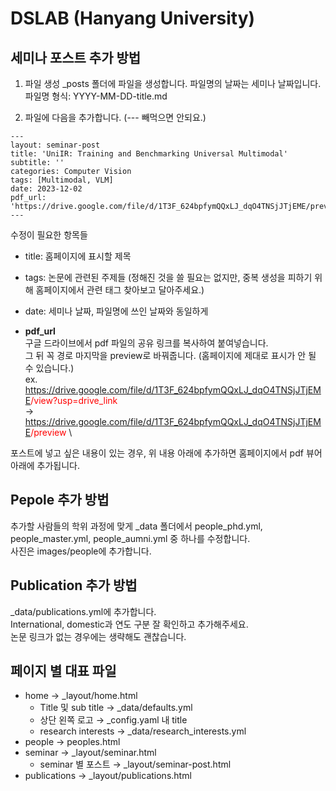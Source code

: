 # DSLAB (Hanyang University)

## 세미나 포스트 추가 방법

1. 파일 생성
_posts 폴더에 파일을 생성합니다.
파일명의 날짜는 세미나 날짜입니다.
파일명 형식: YYYY-MM-DD-title.md

2. 파일에 다음을 추가합니다. (--- 빼먹으면 안되요.)
```
---
layout: seminar-post
title: 'UniIR: Training and Benchmarking Universal Multimodal'
subtitle: ''
categories: Computer Vision
tags: [Multimodal, VLM]
date: 2023-12-02
pdf_url: 'https://drive.google.com/file/d/1T3F_624bpfymQQxLJ_dqO4TNSjJTjEME/preview'
---
```

수정이 필요한 항목들

* title: 홈페이지에 표시할 제목

* tags: 논문에 관련된 주제들 (정해진 것을 쓸 필요는 없지만, 중복 생성을 피하기 위해 홈페이지에서 관련 태그 찾아보고 달아주세요.)

* date: 세미나 날짜, 파일명에 쓰인 날짜와 동일하게

* __pdf_url__ \
구글 드라이브에서 pdf 파일의 공유 링크를 복사하여 붙여넣습니다. \
그 뒤 꼭 경로 마지막을 preview로 바꿔줍니다. (홈페이지에 제대로 표시가 안 될 수 있습니다.) \
ex. \
https://drive.google.com/file/d/1T3F_624bpfymQQxLJ_dqO4TNSjJTjEME<span style="color: red;">/view?usp=drive_link</span> \
→ https://drive.google.com/file/d/1T3F_624bpfymQQxLJ_dqO4TNSjJTjEME<span style="color: red;">/preview</span> \

포스트에 넣고 싶은 내용이 있는 경우, 위 내용 아래에 추가하면 홈페이지에서 pdf 뷰어 아래에 추가됩니다.


## Pepole 추가 방법
추가할 사람들의 학위 과정에 맞게 _data 폴더에서 people_phd.yml, people_master.yml, people_aumni.yml 중 하나를 수정합니다. \
사진은 images/people에 추가합니다.

## Publication 추가 방법
_data/publications.yml에 추가합니다. \
International, domestic과 연도 구분 잘 확인하고 추가해주세요. \
논문 링크가 없는 경우에는 생략해도 괜찮습니다.

## 페이지 별 대표 파일
* home → _layout/home.html
    * Title 및 sub title → _data/defaults.yml
    * 상단 왼쪽 로고 → _config.yaml 내 title
    * research interests → _data/research_interests.yml
* people → peoples.html
* seminar → _layout/seminar.html
    * seminar 별 포스트 → _layout/seminar-post.html
* publications → _layout/publications.html